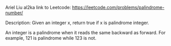 Ariel Liu
al2ka
link to Leetcode: https://leetcode.com/problems/palindrome-number/

Description:
Given an integer x, return true if x is palindrome integer.

An integer is a palindrome when it reads the same backward as forward. For example, 121 is palindrome while 123 is not.

 
